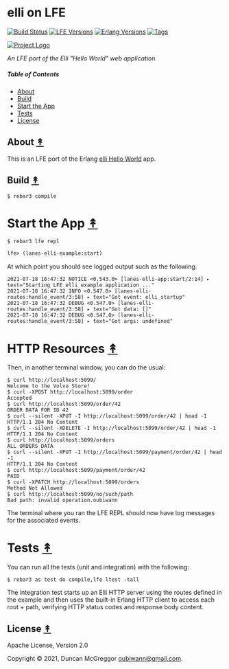 # elli on LFE

[![Build Status][gh-actions-badge]][gh-actions]
[![LFE Versions][lfe badge]][lfe]
[![Erlang Versions][erlang badge]][versions]
[![Tags][github tags badge]][github tags]

[![Project Logo][logo]][logo-large]

*An LFE port of the Elli "Hello World" web application*

##### Table of Contents

* [About](#about-)
* [Build](#build-)
* [Start the App](#start-the-app-)
* [Tests](#tests-)
* [License](#license-)

## About [&#x219F;](#table-of-contents)

This is an LFE port of the Erlang [elli Hello World](https://github.com/elli-lib/elli-examples/tree/master/hello_world) app.

## Build [&#x219F;](#table-of-contents)

```shell
$ rebar3 compile
```

# Start the App [&#x219F;](#table-of-contents)

```shell
$ rebar3 lfe repl
```

``` cl
lfe> (lanes-elli-example:start)

```

At which point you should see logged output such as the following:

```
2021-07-18 16:47:32 NOTICE <0.543.0> [lanes-elli-app:start/2:14] ▸ text="Starting LFE elli example application ..."
2021-07-18 16:47:32 INFO <0.547.0> [lanes-elli-routes:handle_event/3:58] ▸ text="Got event: elli_startup"
2021-07-18 16:47:32 DEBUG <0.547.0> [lanes-elli-routes:handle_event/3:58] ▸ text="Got data: []"
2021-07-18 16:47:32 DEBUG <0.547.0> [lanes-elli-routes:handle_event/3:58] ▸ text="Got args: undefined"
```

# HTTP Resources [&#x219F;](#table-of-contents)

Then, in another terminal window, you can do the usual:

``` shell
$ curl http://localhost:5099/
Welcome to the Volvo Store!
$ curl -XPOST http://localhost:5099/order
Accepted
$ curl http://localhost:5099/order/42
ORDER DATA FOR ID 42
$ curl --silent -XPUT -I http://localhost:5099/order/42 | head -1
HTTP/1.1 204 No Content
$ curl --silent -XDELETE -I http://localhost:5099/order/42 | head -1
HTTP/1.1 204 No Content
$ curl http://localhost:5099/orders
ALL ORDERS DATA
$ curl --silent -XPUT -I http://localhost:5099/payment/order/42 | head -1
HTTP/1.1 204 No Content
$ curl http://localhost:5099/payment/order/42
PAID
$ curl -XPATCH http://localhost:5099/orders
Method Not Allowed
$ curl http://localhost:5099/no/such/path
Bad path: invalid operation.oubiwann
```

The terminal where you ran the LFE REPL should now have log messages for the associated events.

# Tests [&#x219F;](#table-of-contents)

You can run all the tests (unit and integration) with the following:

```shell
$ rebar3 as test do compile,lfe ltest -tall
```

The integration test starts up an Elli HTTP server using the routes defined in the example
and then uses the built-in Erlang HTTP client to access each rout + path, verifying HTTP
status codes and response body content.

## License [&#x219F;](#table-of-contents)

Apache License, Version 2.0

Copyright © 2021, Duncan McGreggor <oubiwann@gmail.com>.

[//]: ---Named-Links---

[logo]: https://avatars1.githubusercontent.com/u/3434967?s=250
[logo-large]: https://avatars1.githubusercontent.com/u/3434967
[github]: https://github.com/lfe/examples/tree/master/elli
[gh-actions-badge]: https://github.com/lfe/examples/workflows/cicd/badge.svg
[gh-actions]: https://github.com/lfe/examples/actions
[lfe]: https://github.com/lfe/lfe
[lfe badge]: https://img.shields.io/badge/lfe-2.0-blue.svg
[erlang badge]: https://img.shields.io/badge/erlang-21%20to%2024-blue.svg
[versions]: https://github.com/lfe/examples/blob/master/.github/workflows/cicd.yml
[github tags]: https://github.com/lfe/examples/tags
[github tags badge]: https://img.shields.io/github/tag/lfe/examples.svg
[github downloads]: https://img.shields.io/github/downloads/lfe/examples/total.svg
